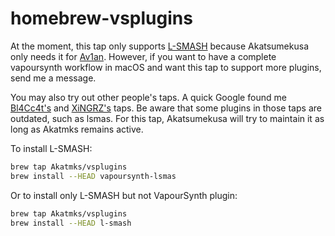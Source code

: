 # homebrew-vsplugins

At the moment, this tap only supports [L-SMASH](https://github.com/HomeOfAviSynthPlusEvolution/L-SMASH-Works) because Akatsumekusa only needs it for [Av1an](https://github.com/master-of-zen/Av1an). However, if you want to have a complete vapoursynth workflow in macOS and want this tap to support more plugins, send me a message.

You may also try out other people's taps. A quick Google found me [Bl4Cc4t's](https://github.com/Bl4Cc4t/homebrew-vsplugins) and [XiNGRZ's](https://github.com/xingrz/homebrew-vsplugins) taps. Be aware that some plugins in those taps are outdated, such as lsmas. For this tap, Akatsumekusa will try to maintain it as long as Akatmks remains active.  

To install L-SMASH:  
```sh
brew tap Akatmks/vsplugins
brew install --HEAD vapoursynth-lsmas
```

Or to install only L-SMASH but not VapourSynth plugin:  
```sh
brew tap Akatmks/vsplugins
brew install --HEAD l-smash
```

